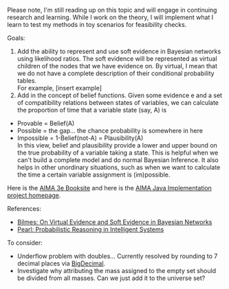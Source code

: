 Please note, I'm still reading up on this topic and will engage in continuing research and learning. While I work on the theory, I will implement what I learn to test my methods in toy scenarios for feasibility checks.

Goals:

1. Add the ability to represent and use soft evidence in Bayesian networks using likelihood ratios.  The soft evidence will be represented as virtual children of the nodes that we have evidence on.  By virtual, I mean that we do not have a complete description of their conditional probability tables.  
For example, [insert example]
2. Add in the concept of belief functions.  Given some evidence e and a set of compatibility relations between states of variables, we can calculate the proportion of time that a variable state (say, A) is 
 * Provable = Belief(A)
 * Possible = the gap... the chance probability is somewhere in here
 * Impossible = 1-Belief(not-A) = Plausibility(A)  
In this view, belief and plausibility provide a lower and upper bound on the true probability of a variable taking a state.  This is helpful when we can't build a complete model and do normal Bayesian Inference.  It also helps in other unordinary situations, such as when we want to calculate the time a certain variable assignment is (im)possible.

Here is the [AIMA 3e Booksite][aima-home] and here is the [AIMA Java Implementation project homepage][aima-java].  

References:

* [Bilmes: On Virtual Evidence and Soft Evidence in Bayesian Networks](https://www.ee.washington.edu/techsite/papers/documents/UWEETR-2004-0016.pdf)
* [Pearl: Probabilistic Reasoning in Intelligent Systems](http://books.google.com/books?id=AvNID7LyMusC)

To consider:

*	Underflow problem with doubles... Currently resolved by rounding to 7 decimal places via [BigDecimal](http://docs.oracle.com/javase/6/docs/api/java/math/BigDecimal.html).
*	Investigate why attributing the mass assigned to the empty set should be divided from all masses.  Can we just add it to the universe set?

[aima-home]: http://aima.cs.berkeley.edu/
[aima-java]: http://code.google.com/p/aima-java/